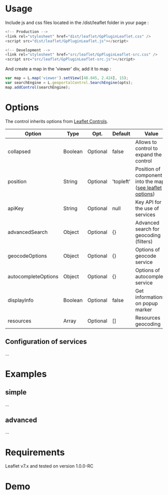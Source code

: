 # Usage

Include js and css files located in the /dist/leaflet folder in your page :

``` javascript
<!-- Production -->
<link rel="stylesheet" href="dist/leaflet/GpPluginLeaflet.css" />
<script src="dist/leaflet/GpPluginLeaflet.js"></script>
```

``` javascript
<!-- Development -->
<link rel="stylesheet" href="src/leaflet/GpPluginLeaflet-src.css" />
<script src="src/leaflet/GpPluginLeaflet-src.js"></script>
```

And create a map in the 'viewer' div, add it to map :
``` javascript
var map = L.map('viewer').setView([48.845, 2.424], 15);
var searchEngine = L.geoportalControl.SearchEngine(opts);
map.addControl(searchEngine);
```

# Options

The control inherits options from [Leaflet Controls](http://leafletjs.com/reference.html#control).

Option      |  Type   |    Opt.   | Default    | Value
-|-|-|-|-|
collapsed   | Boolean | Optional | false     | Allows to control to expand the control
position    | String  | Optional | 'topleft' | Position of component into the map ([see leaflet options](http://leafletjs.com/reference.html#control-positions))
apiKey      | String  | Optional | null      | Key API for the use of services
advancedSearch | Object | Optional | {}      | Advanced search for geocoding (filters)
geocodeOptions | Object | Optional | {}      | Options of geocode service
autocompleteOptions | Object | Optional | {} | Options of autocomplete service
displayInfo | Boolean | Optional | false     | Get informations on popup marker
resources | Array  | Optional | []           | Resources geocoding

## Configuration of services

...

# Examples

## simple

...

## advanced

...

# Requirements

Leaflet v7.x and tested on version 1.0.0-RC

# Demo

<!-- Library Leaflet -->
<link rel="stylesheet" href="../lib/leaflet/leaflet.css" />
<script src="../lib/leaflet/leaflet.js"></script>

<!-- Plugin leaflet IGN -->
<link rel="stylesheet" href="../dist/leaflet/GpPluginLeaflet-src.css" />
<script src="../dist/leaflet/GpPluginLeaflet-src.js" data-key="jhyvi0fgmnuxvfv0zjzorvdn"></script>

<!-- code -->
<script>
window.onload = function () {

  var layer = L.geoportalLayer.WMS({
    layer : "ORTHOIMAGERY.ORTHOPHOTOS"
  });

  var map  = L.map('map', {
    zoom : 2,
    center : L.latLng(48, 2)
  });

  layer.addTo(map);

  var search = L.geoportalControl.SearchEngine();

  map.addControl(search);
}
</script>

<div id="map" style="height: 400px;"></div>

